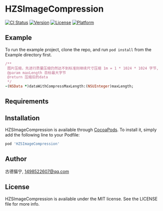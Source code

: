 # HZSImageCompression

[![CI Status](https://img.shields.io/travis/1498522607@qq.com/HZSImageCompression.svg?style=flat)](https://travis-ci.org/1498522607@qq.com/HZSImageCompression)
[![Version](https://img.shields.io/cocoapods/v/HZSImageCompression.svg?style=flat)](https://cocoapods.org/pods/HZSImageCompression)
[![License](https://img.shields.io/cocoapods/l/HZSImageCompression.svg?style=flat)](https://cocoapods.org/pods/HZSImageCompression)
[![Platform](https://img.shields.io/cocoapods/p/HZSImageCompression.svg?style=flat)](https://cocoapods.org/pods/HZSImageCompression)

## Example

To run the example project, clone the repo, and run `pod install` from the Example directory first.
```ruby
/**
 图片压缩，先进行质量压缩仍然达不到标准则继续尺寸压缩 1m = 1 * 1024 * 1024 字节,会压缩到90%-100%，如果达不到就进行尺寸压缩
 @param maxLength 目标最大字节
 @return 压缩后的data
 */
-(NSData *)dataWithCompressMaxLength:(NSUInteger)maxLength;

```

## Requirements

## Installation

HZSImageCompression is available through [CocoaPods](https://cocoapods.org). To install
it, simply add the following line to your Podfile:

```ruby
pod 'HZSImageCompression'
```

## Author

古德猫宁, 1498522607@qq.com

## License

HZSImageCompression is available under the MIT license. See the LICENSE file for more info.
